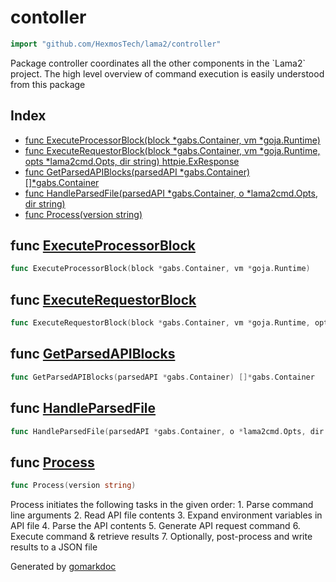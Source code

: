 <!-- Code generated by gomarkdoc. DO NOT EDIT -->

# contoller

```go
import "github.com/HexmosTech/lama2/controller"
```

Package controller coordinates all the other components in the \`Lama2\` project. The high level overview of command execution is easily understood from this package

## Index

- [func ExecuteProcessorBlock(block *gabs.Container, vm *goja.Runtime)](<#func-executeprocessorblock>)
- [func ExecuteRequestorBlock(block *gabs.Container, vm *goja.Runtime, opts *lama2cmd.Opts, dir string) httpie.ExResponse](<#func-executerequestorblock>)
- [func GetParsedAPIBlocks(parsedAPI *gabs.Container) []*gabs.Container](<#func-getparsedapiblocks>)
- [func HandleParsedFile(parsedAPI *gabs.Container, o *lama2cmd.Opts, dir string)](<#func-handleparsedfile>)
- [func Process(version string)](<#func-process>)


## func [ExecuteProcessorBlock](<https://github.com/HexmosTech/Lama2/blob/master/controller/controller.go#L31>)

```go
func ExecuteProcessorBlock(block *gabs.Container, vm *goja.Runtime)
```

## func [ExecuteRequestorBlock](<https://github.com/HexmosTech/Lama2/blob/master/controller/controller.go#L38>)

```go
func ExecuteRequestorBlock(block *gabs.Container, vm *goja.Runtime, opts *lama2cmd.Opts, dir string) httpie.ExResponse
```

## func [GetParsedAPIBlocks](<https://github.com/HexmosTech/Lama2/blob/master/controller/controller.go#L27>)

```go
func GetParsedAPIBlocks(parsedAPI *gabs.Container) []*gabs.Container
```

## func [HandleParsedFile](<https://github.com/HexmosTech/Lama2/blob/master/controller/controller.go#L55>)

```go
func HandleParsedFile(parsedAPI *gabs.Container, o *lama2cmd.Opts, dir string)
```

## func [Process](<https://github.com/HexmosTech/Lama2/blob/master/controller/controller.go#L83>)

```go
func Process(version string)
```

Process initiates the following tasks in the given order: 1. Parse command line arguments 2. Read API file contents 3. Expand environment variables in API file 4. Parse the API contents 5. Generate API request command 6. Execute command & retrieve results 7. Optionally, post\-process and write results to a JSON file



Generated by [gomarkdoc](<https://github.com/princjef/gomarkdoc>)
